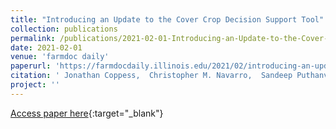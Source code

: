 ```yaml
---
title: "Introducing an Update to the Cover Crop Decision Support Tool"
collection: publications
permalink: /publications/2021-02-01-Introducing-an-Update-to-the-Cover-Crop-Decision-Support-Tool
date: 2021-02-01
venue: 'farmdoc daily'
paperurl: 'https://farmdocdaily.illinois.edu/2021/02/introducing-an-update-to-the-cover-crop-decision-support-tool.html'
citation: ' Jonathan Coppess,  Christopher M. Navarro,  Sandeep Puthanveetil Satheesan,  Vara Veera Gowtham Naraharisetty,  Rabin Bhattarai,  Shalamar Armstrong,  Rishabh Gupta, &quot;Introducing an Update to the Cover Crop Decision Support Tool.&quot; farmdoc daily, 2021.'
project: ''
---
```

[Access paper here](https://farmdocdaily.illinois.edu/2021/02/introducing-an-update-to-the-cover-crop-decision-support-tool.html){:target="_blank"}
